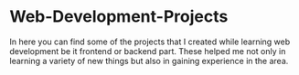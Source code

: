 # Web-Development-Projects

In here you can find some of the projects that I created while learning web development be it frontend or backend part.
These helped me not only in learning a variety of new things but also in gaining experience in the area.
